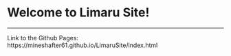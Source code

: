 
<h1 id="welcome-to-limaru-site">Welcome to Limaru Site!</h1>
<hr>
Link to the Github Pages: https://mineshafter61.github.io/LimaruSite/index.html

